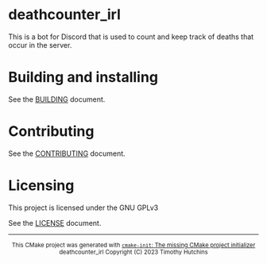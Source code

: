 # deathcounter_irl

This is a bot for Discord that is used to count and keep track of deaths that occur in the server.

# Building and installing

See the [BUILDING](BUILDING.md) document.

# Contributing

See the [CONTRIBUTING](CONTRIBUTING.md) document.

# Licensing

This project is licensed under the GNU GPLv3

See the [LICENSE](LICENSE) document.

---

<div align="center">
    <sub>
        This CMake project was generated with <a href="https://github.com/friendlyanon/cmake-init"><code>cmake-init</code>: The missing CMake project initializer </a>
    </sub>
</div>

<div align="center">
    <sub>
        deathcounter_irl Copyright (C) 2023  Timothy Hutchins
    </sub>
</div>
